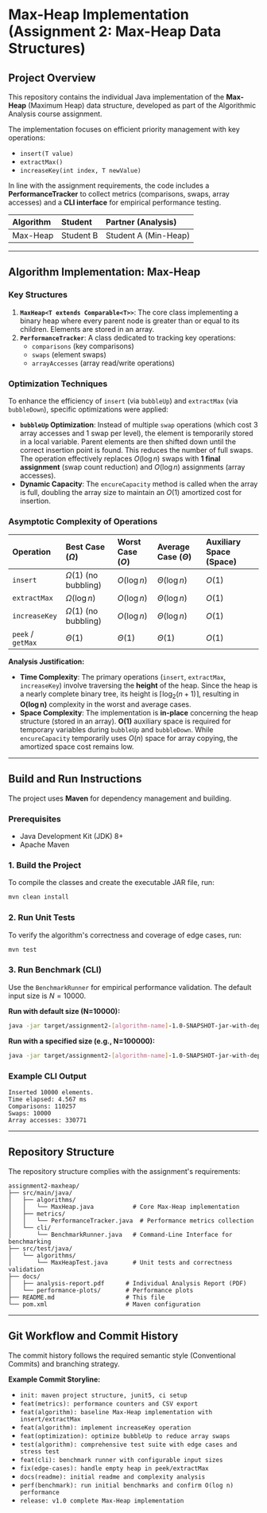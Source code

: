 # Max-Heap Implementation (Assignment 2: Max-Heap Data Structures)

## Project Overview

This repository contains the individual Java implementation of the **Max-Heap** (Maximum Heap) data structure, developed as part of the Algorithmic Analysis course assignment.

The implementation focuses on efficient priority management with key operations:

  * `insert(T value)`
  * `extractMax()`
  * `increaseKey(int index, T newValue)`

In line with the assignment requirements, the code includes a **PerformanceTracker** to collect metrics (comparisons, swaps, array accesses) and a **CLI interface** for empirical performance testing.

| **Algorithm** | **Student** | **Partner (Analysis)** |
| :------------ | :---------- | :--------------------- |
| Max-Heap | Student B | Student A (Min-Heap) |

-----

## Algorithm Implementation: Max-Heap

### Key Structures

1.  **`MaxHeap<T extends Comparable<T>>`**: The core class implementing a binary heap where every parent node is greater than or equal to its children. Elements are stored in an array.
2.  **`PerformanceTracker`**: A class dedicated to tracking key operations:
      * `comparisons` (key comparisons)
      * `swaps` (element swaps)
      * `arrayAccesses` (array read/write operations)

### Optimization Techniques

To enhance the efficiency of `insert` (via `bubbleUp`) and `extractMax` (via `bubbleDown`), specific optimizations were applied:

  * **`bubbleUp` Optimization**: Instead of multiple `swap` operations (which cost 3 array accesses and 1 swap per level), the element is temporarily stored in a local variable. Parent elements are then shifted down until the correct insertion point is found. This reduces the number of full swaps. The operation effectively replaces $O(\log n)$ swaps with **1 final assignment** (swap count reduction) and $O(\log n)$ assignments (array accesses).
  * **Dynamic Capacity**: The `encureCapacity` method is called when the array is full, doubling the array size to maintain an $O(1)$ amortized cost for insertion.

### Asymptotic Complexity of Operations

| Operation | Best Case $(\Omega)$ | Worst Case $(O)$ | Average Case $(\Theta)$ | Auxiliary Space (Space) |
| :-------- | :------------------- | :----------------- | :---------------------- | :---------------------- |
| `insert` | $\Omega(1)$ (no bubbling) | $O(\log n)$ | $\Theta(\log n)$ | $O(1)$ |
| `extractMax` | $\Omega(\log n)$ | $O(\log n)$ | $\Theta(\log n)$ | $O(1)$ |
| `increaseKey` | $\Omega(1)$ (no bubbling) | $O(\log n)$ | $\Theta(\log n)$ | $O(1)$ |
| `peek` / `getMax` | $\Theta(1)$ | $\Theta(1)$ | $\Theta(1)$ | $O(1)$ |

**Analysis Justification:**

  * **Time Complexity**: The primary operations (`insert`, `extractMax`, `increaseKey`) involve traversing the **height** of the heap. Since the heap is a nearly complete binary tree, its height is $\lceil \log_2 (n+1) \rceil$, resulting in $\mathbf{O(\log n)}$ complexity in the worst and average cases.
  * **Space Complexity**: The implementation is **in-place** concerning the heap structure (stored in an array). $\mathbf{O(1)}$ auxiliary space is required for temporary variables during `bubbleUp` and `bubbleDown`. While `encureCapacity` temporarily uses $O(n)$ space for array copying, the amortized space cost remains low.

-----

## Build and Run Instructions

The project uses **Maven** for dependency management and building.

### Prerequisites

  * Java Development Kit (JDK) 8+
  * Apache Maven

### 1\. Build the Project

To compile the classes and create the executable JAR file, run:

```bash
mvn clean install
```

### 2\. Run Unit Tests

To verify the algorithm's correctness and coverage of edge cases, run:

```bash
mvn test
```

### 3\. Run Benchmark (CLI)

Use the `BenchmarkRunner` for empirical performance validation. The default input size is $N=10000$.

**Run with default size (N=10000):**

```bash
java -jar target/assignment2-[algorithm-name]-1.0-SNAPSHOT-jar-with-dependencies.jar
```

**Run with a specified size (e.g., N=100000):**

```bash
java -jar target/assignment2-[algorithm-name]-1.0-SNAPSHOT-jar-with-dependencies.jar 100000
```

### Example CLI Output

```
Inserted 10000 elements.
Time elapsed: 4.567 ms
Comparisons: 110257
Swaps: 10000
Array accesses: 330771
```

-----

## Repository Structure

The repository structure complies with the assignment's requirements:

```
assignment2-maxheap/
├── src/main/java/
│   ├── algorithms/
│   │   └── MaxHeap.java           # Core Max-Heap implementation
│   ├── metrics/
│   │   └── PerformanceTracker.java  # Performance metrics collection
│   └── cli/
│       └── BenchmarkRunner.java   # Command-Line Interface for benchmarking
├── src/test/java/
│   └── algorithms/
│       └── MaxHeapTest.java       # Unit tests and correctness validation
├── docs/
│   ├── analysis-report.pdf      # Individual Analysis Report (PDF)
│   └── performance-plots/       # Performance plots
├── README.md                    # This file
└── pom.xml                      # Maven configuration
```

-----

## Git Workflow and Commit History

The commit history follows the required semantic style (Conventional Commits) and branching strategy.

**Example Commit Storyline:**

  * `init: maven project structure, junit5, ci setup`
  * `feat(metrics): performance counters and CSV export`
  * `feat(algorithm): baseline Max-Heap implementation with insert/extractMax`
  * `feat(algorithm): implement increaseKey operation`
  * `feat(optimization): optimize bubbleUp to reduce array swaps`
  * `test(algorithm): comprehensive test suite with edge cases and stress test`
  * `feat(cli): benchmark runner with configurable input sizes`
  * `fix(edge-cases): handle empty heap in peek/extractMax`
  * `docs(readme): initial readme and complexity analysis`
  * `perf(benchmark): run initial benchmarks and confirm O(log n) performance`
  * `release: v1.0 complete Max-Heap implementation`

